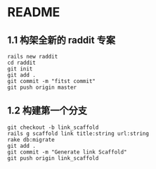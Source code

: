 # README

## 1.1 构架全新的 raddit 专案
```
rails new raddit
cd raddit
git init
git add .
git commit -m "fitst commit"
git push origin master
```
## 1.2 构建第一个分支
```
git checkout -b link_scaffold
rails g scaffold link title:string url:string
rake db:migrate
git add .
git commit -m "Generate link Scaffold"
git push origin link_scaffold
```
